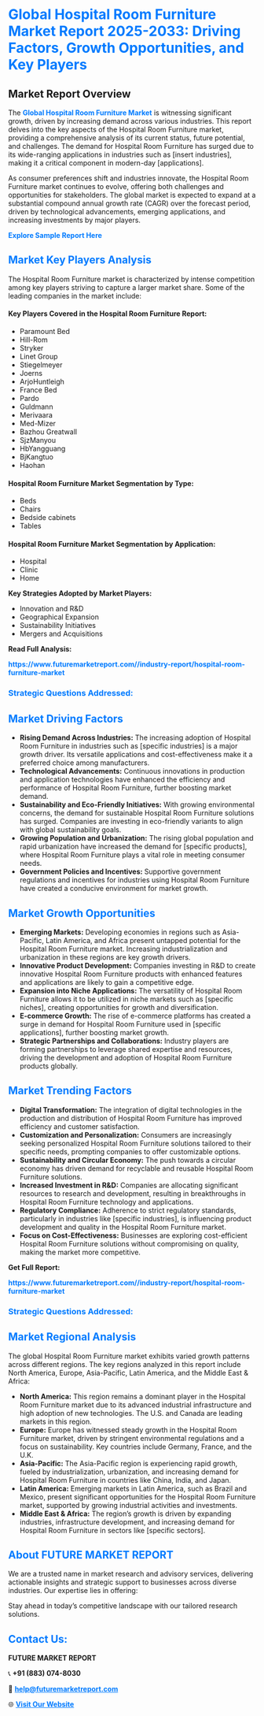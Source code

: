 <h1 style="color: #007BFF;">Global Hospital Room Furniture Market Report 2025-2033: Driving Factors, Growth Opportunities, and Key Players</h1>

<section id="overview">
<h2>Market Report Overview</h2>
<p>The <a href="https://www.futuremarketreport.com//industry-report/hospital-room-furniture-market" style="color: #007BFF; text-decoration: none;"><strong>Global Hospital Room Furniture Market</strong></a> is witnessing significant growth, driven by increasing demand across various industries. This report delves into the key aspects of the Hospital Room Furniture market, providing a comprehensive analysis of its current status, future potential, and challenges. The demand for Hospital Room Furniture has surged due to its wide-ranging applications in industries such as [insert industries], making it a critical component in modern-day [applications].</p>
<p>As consumer preferences shift and industries innovate, the Hospital Room Furniture market continues to evolve, offering both challenges and opportunities for stakeholders. The global market is expected to expand at a substantial compound annual growth rate (CAGR) over the forecast period, driven by technological advancements, emerging applications, and increasing investments by major players.</p>
</section>

<section id="overview">
<p><a href="https://www.futuremarketreport.com//request-sample/reportId=83432" style="color: #007BFF; text-decoration: none;"><strong>Explore Sample Report Here</strong></a></p>
</section>

<section id="key-players">
<h2 style="color: #007BFF;">Market Key Players Analysis</h2>
<p>The Hospital Room Furniture market is characterized by intense competition among key players striving to capture a larger market share. Some of the leading companies in the market include:</p>
<h4>Key Players Covered in the Hospital Room Furniture Report:</h4>
<ul><li>Paramount Bed</li><li>Hill-Rom</li><li>Stryker</li><li>Linet Group</li><li>Stiegelmeyer</li><li>Joerns</li><li>ArjoHuntleigh</li><li>France Bed</li><li>Pardo</li><li>Guldmann</li><li>Merivaara</li><li>Med-Mizer</li><li>Bazhou Greatwall</li><li>SjzManyou</li><li>HbYangguang</li><li>BjKangtuo</li><li>Haohan</li></ul>
<h4>Hospital Room Furniture Market Segmentation by Type:</h4>
<ul><li>Beds</li><li>Chairs</li><li>Bedside cabinets</li><li>Tables</li></ul>

<h4>Hospital Room Furniture Market Segmentation by Application:</h4>
<ul><li>Hospital</li><li>Clinic</li><li>Home</li></ul>
<p><strong>Key Strategies Adopted by Market Players:</strong></p>
<ul>
<li>Innovation and R&D</li>
<li>Geographical Expansion</li>
<li>Sustainability Initiatives</li>
<li>Mergers and Acquisitions</li>
</ul>
</section>

<section>
<p><strong>Read Full Analysis: </strong></p><a href="https://www.futuremarketreport.com//industry-report/hospital-room-furniture-market" style="color: #007BFF; text-decoration: none;"><strong>https://www.futuremarketreport.com//industry-report/hospital-room-furniture-market</strong></a>
<h3 style="color: #007BFF;">Strategic Questions Addressed:</h3>
</section>

<section id="driving-factors">
<h2 style="color: #007BFF;">Market Driving Factors</h2>
<ul>
<li><strong>Rising Demand Across Industries:</strong> The increasing adoption of Hospital Room Furniture in industries such as [specific industries] is a major growth driver. Its versatile applications and cost-effectiveness make it a preferred choice among manufacturers.</li>
<li><strong>Technological Advancements:</strong> Continuous innovations in production and application technologies have enhanced the efficiency and performance of Hospital Room Furniture, further boosting market demand.</li>
<li><strong>Sustainability and Eco-Friendly Initiatives:</strong> With growing environmental concerns, the demand for sustainable Hospital Room Furniture solutions has surged. Companies are investing in eco-friendly variants to align with global sustainability goals.</li>
<li><strong>Growing Population and Urbanization:</strong> The rising global population and rapid urbanization have increased the demand for [specific products], where Hospital Room Furniture plays a vital role in meeting consumer needs.</li>
<li><strong>Government Policies and Incentives:</strong> Supportive government regulations and incentives for industries using Hospital Room Furniture have created a conducive environment for market growth.</li>
</ul>
</section>

<section id="growth-opportunities">
<h2 style="color: #007BFF;">Market Growth Opportunities</h2>
<ul>
<li><strong>Emerging Markets:</strong> Developing economies in regions such as Asia-Pacific, Latin America, and Africa present untapped potential for the Hospital Room Furniture market. Increasing industrialization and urbanization in these regions are key growth drivers.</li>
<li><strong>Innovative Product Development:</strong> Companies investing in R&D to create innovative Hospital Room Furniture products with enhanced features and applications are likely to gain a competitive edge.</li>
<li><strong>Expansion into Niche Applications:</strong> The versatility of Hospital Room Furniture allows it to be utilized in niche markets such as [specific niches], creating opportunities for growth and diversification.</li>
<li><strong>E-commerce Growth:</strong> The rise of e-commerce platforms has created a surge in demand for Hospital Room Furniture used in [specific applications], further boosting market growth.</li>
<li><strong>Strategic Partnerships and Collaborations:</strong> Industry players are forming partnerships to leverage shared expertise and resources, driving the development and adoption of Hospital Room Furniture products globally.</li>
</ul>
</section>

<section id="trending-factors">
<h2 style="color: #007BFF;">Market Trending Factors</h2>
<ul>
<li><strong>Digital Transformation:</strong> The integration of digital technologies in the production and distribution of Hospital Room Furniture has improved efficiency and customer satisfaction.</li>
<li><strong>Customization and Personalization:</strong> Consumers are increasingly seeking personalized Hospital Room Furniture solutions tailored to their specific needs, prompting companies to offer customizable options.</li>
<li><strong>Sustainability and Circular Economy:</strong> The push towards a circular economy has driven demand for recyclable and reusable Hospital Room Furniture solutions.</li>
<li><strong>Increased Investment in R&D:</strong> Companies are allocating significant resources to research and development, resulting in breakthroughs in Hospital Room Furniture technology and applications.</li>
<li><strong>Regulatory Compliance:</strong> Adherence to strict regulatory standards, particularly in industries like [specific industries], is influencing product development and quality in the Hospital Room Furniture market.</li>
<li><strong>Focus on Cost-Effectiveness:</strong> Businesses are exploring cost-efficient Hospital Room Furniture solutions without compromising on quality, making the market more competitive.</li>
</ul>
</section>

<section>
<p><strong>Get Full Report: </strong></p><a href="https://www.futuremarketreport.com//industry-report/hospital-room-furniture-market" style="color: #007BFF; text-decoration: none;"><strong>https://www.futuremarketreport.com//industry-report/hospital-room-furniture-market</strong></a>
<h3 style="color: #007BFF;">Strategic Questions Addressed:</h3>
</section>


<section id="regional-analysis">
<h2 style="color: #007BFF;">Market Regional Analysis</h2>
<p>The global Hospital Room Furniture market exhibits varied growth patterns across different regions. The key regions analyzed in this report include North America, Europe, Asia-Pacific, Latin America, and the Middle East & Africa:</p>
<ul>
<li><strong>North America:</strong> This region remains a dominant player in the Hospital Room Furniture market due to its advanced industrial infrastructure and high adoption of new technologies. The U.S. and Canada are leading markets in this region.</li>
<li><strong>Europe:</strong> Europe has witnessed steady growth in the Hospital Room Furniture market, driven by stringent environmental regulations and a focus on sustainability. Key countries include Germany, France, and the U.K.</li>
<li><strong>Asia-Pacific:</strong> The Asia-Pacific region is experiencing rapid growth, fueled by industrialization, urbanization, and increasing demand for Hospital Room Furniture in countries like China, India, and Japan.</li>
<li><strong>Latin America:</strong> Emerging markets in Latin America, such as Brazil and Mexico, present significant opportunities for the Hospital Room Furniture market, supported by growing industrial activities and investments.</li>
<li><strong>Middle East & Africa:</strong> The region’s growth is driven by expanding industries, infrastructure development, and increasing demand for Hospital Room Furniture in sectors like [specific sectors].</li>
</ul>
</section>

<footer>
<h2 style="color: #007BFF;">About FUTURE MARKET REPORT</h2>
<p>We are a trusted name in market research and advisory services, delivering actionable insights and strategic support to businesses across diverse industries. Our expertise lies in offering:</p>

<p>Stay ahead in today’s competitive landscape with our tailored research solutions.</p>

<h2 style="color: #007BFF;">Contact Us:</h2>
<p><strong>FUTURE MARKET REPORT</strong></p>
<p>📞 <strong>+91 (883) 074-8030</strong></p>
<p>📧 <strong><a href="mailto:help@futuremarketreport.com" style="color: #007BFF;">help@futuremarketreport.com</a></strong></p>
<p>🌐 <strong><a href="https://www.futuremarketreport.com/" style="color: #007BFF;">Visit Our Website</a></strong></p>
</footer>